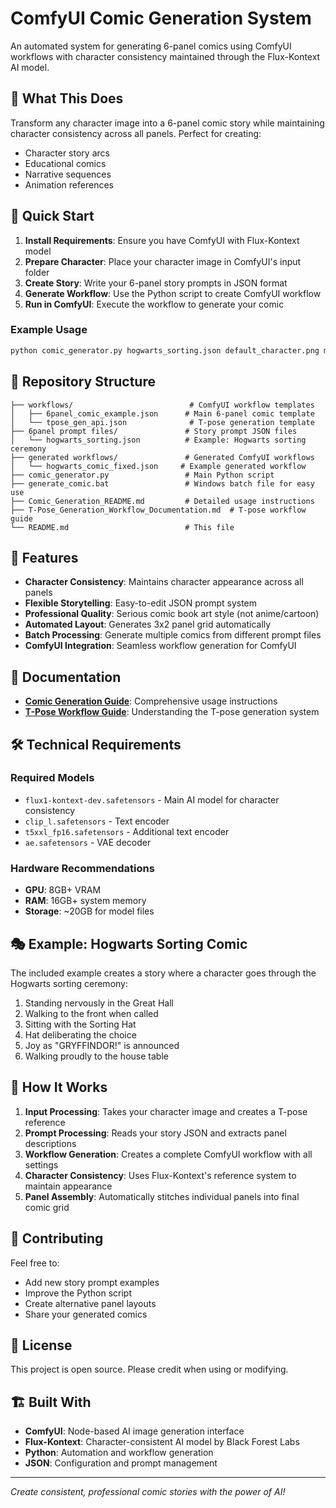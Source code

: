 # ComfyUI Comic Generation System

An automated system for generating 6-panel comics using ComfyUI workflows with character consistency maintained through the Flux-Kontext AI model.

## 🎨 What This Does

Transform any character image into a 6-panel comic story while maintaining character consistency across all panels. Perfect for creating:
- Character story arcs
- Educational comics  
- Narrative sequences
- Animation references

## 🚀 Quick Start

1. **Install Requirements**: Ensure you have ComfyUI with Flux-Kontext model
2. **Prepare Character**: Place your character image in ComfyUI's input folder
3. **Create Story**: Write your 6-panel story prompts in JSON format
4. **Generate Workflow**: Use the Python script to create ComfyUI workflow
5. **Run in ComfyUI**: Execute the workflow to generate your comic

### Example Usage
```bash
python comic_generator.py hogwarts_sorting.json default_character.png my_comic
```

## 📁 Repository Structure

```
├── workflows/                          # ComfyUI workflow templates
│   ├── 6panel_comic_example.json      # Main 6-panel comic template
│   └── tpose_gen_api.json              # T-pose generation template
├── 6panel prompt files/               # Story prompt JSON files
│   └── hogwarts_sorting.json          # Example: Hogwarts sorting ceremony
├── generated workflows/               # Generated ComfyUI workflows
│   └── hogwarts_comic_fixed.json     # Example generated workflow
├── comic_generator.py                 # Main Python script
├── generate_comic.bat                 # Windows batch file for easy use
├── Comic_Generation_README.md         # Detailed usage instructions
├── T-Pose_Generation_Workflow_Documentation.md  # T-pose workflow guide
└── README.md                          # This file
```

## 🎯 Features

- **Character Consistency**: Maintains character appearance across all panels
- **Flexible Storytelling**: Easy-to-edit JSON prompt system
- **Professional Quality**: Serious comic book art style (not anime/cartoon)
- **Automated Layout**: Generates 3x2 panel grid automatically
- **Batch Processing**: Generate multiple comics from different prompt files
- **ComfyUI Integration**: Seamless workflow generation for ComfyUI

## 📖 Documentation

- **[Comic Generation Guide](Comic_Generation_README.md)**: Comprehensive usage instructions
- **[T-Pose Workflow Guide](T-Pose_Generation_Workflow_Documentation.md)**: Understanding the T-pose generation system

## 🛠️ Technical Requirements

### Required Models
- `flux1-kontext-dev.safetensors` - Main AI model for character consistency
- `clip_l.safetensors` - Text encoder
- `t5xxl_fp16.safetensors` - Additional text encoder  
- `ae.safetensors` - VAE decoder

### Hardware Recommendations
- **GPU**: 8GB+ VRAM
- **RAM**: 16GB+ system memory
- **Storage**: ~20GB for model files

## 🎭 Example: Hogwarts Sorting Comic

The included example creates a story where a character goes through the Hogwarts sorting ceremony:

1. Standing nervously in the Great Hall
2. Walking to the front when called
3. Sitting with the Sorting Hat
4. Hat deliberating the choice
5. Joy as "GRYFFINDOR!" is announced
6. Walking proudly to the house table

## 🔧 How It Works

1. **Input Processing**: Takes your character image and creates a T-pose reference
2. **Prompt Processing**: Reads your story JSON and extracts panel descriptions
3. **Workflow Generation**: Creates a complete ComfyUI workflow with all settings
4. **Character Consistency**: Uses Flux-Kontext's reference system to maintain appearance
5. **Panel Assembly**: Automatically stitches individual panels into final comic grid

## 🤝 Contributing

Feel free to:
- Add new story prompt examples
- Improve the Python script
- Create alternative panel layouts
- Share your generated comics

## 📜 License

This project is open source. Please credit when using or modifying.

## 🏗️ Built With

- **ComfyUI**: Node-based AI image generation interface
- **Flux-Kontext**: Character-consistent AI model by Black Forest Labs
- **Python**: Automation and workflow generation
- **JSON**: Configuration and prompt management

---

*Create consistent, professional comic stories with the power of AI!* 